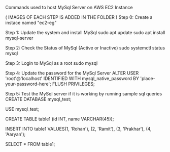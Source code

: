 Commands used to host MySql Server on AWS EC2 Instance

( IMAGES OF EACH STEP IS ADDED IN THE FOLDER )
Step 0: Create a instace named "ec2-eg"  

Step 1: Update the system and install MySql
sudo apt update
sudo apt install mysql-server

Step 2: Check the Status of MySql (Active or Inactive)
sudo systemctl status mysql

Step 3: Login to MySql as a root
sudo mysql

Step 4: Update the password for the MySql Server
ALTER USER 'root'@'localhost' IDENTIFIED WITH mysql_native_password BY 'place-your-password-here';
FLUSH PRIVILEGES;

Step 5: Test the MySql server if it is working by running sample sql queries
CREATE DATABASE mysql_test;

USE mysql_test;

CREATE TABLE table1 (id INT, name VARCHAR(45));

INSERT INTO table1 VALUES(1, 'Rohan'), (2, 'Ramit'), (3, 'Prakhar'), (4, 'Aaryan');

SELECT * FROM table1;
